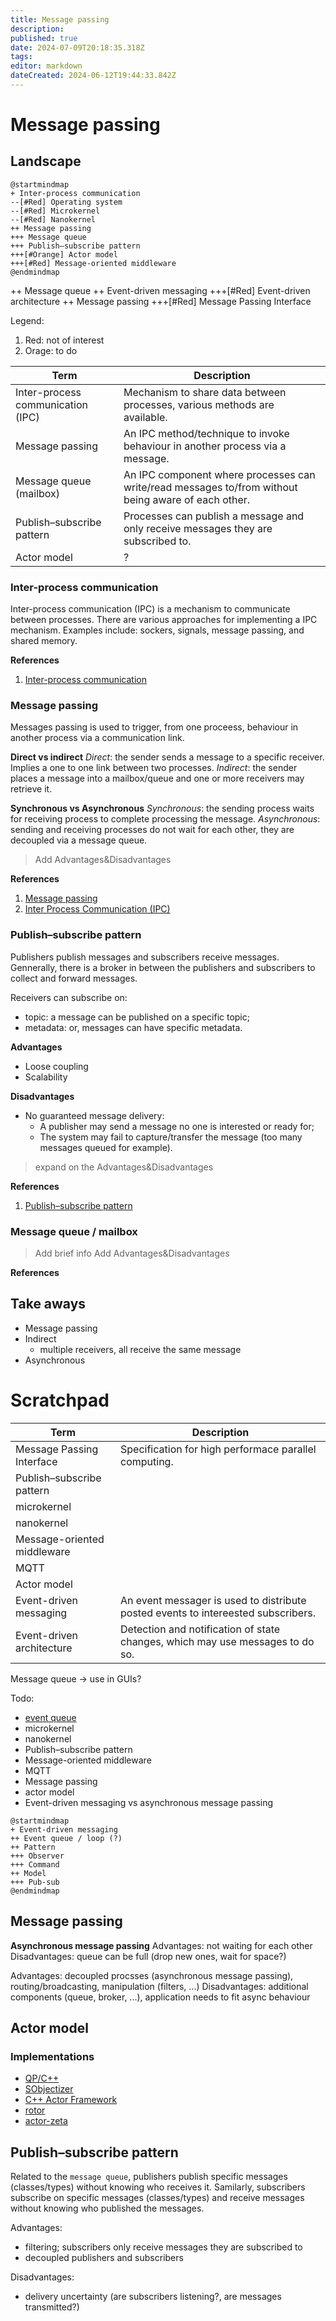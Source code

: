 ```yaml
---
title: Message passing
description: 
published: true
date: 2024-07-09T20:18:35.318Z
tags: 
editor: markdown
dateCreated: 2024-06-12T19:44:33.842Z
---
```


# Message passing

## Landscape

```plantuml
@startmindmap
+ Inter-process communication
--[#Red] Operating system
--[#Red] Microkernel
--[#Red] Nanokernel
++ Message passing
+++ Message queue
+++ Publish–subscribe pattern
+++[#Orange] Actor model
+++[#Red] Message-oriented middleware
@endmindmap
```

++ Message queue
++ Event-driven messaging
+++[#Red] Event-driven architecture
++ Message passing
+++[#Red] Message Passing Interface

Legend:
1. Red: not of interest
1. Orage: to do

Term | Description
--- | ---
Inter-process communication (IPC) | Mechanism to share data between processes, various methods are available.
Message passing | An IPC method/technique to invoke behaviour in another process via a message.
Message queue (mailbox) | An IPC component where processes can write/read messages to/from without being aware of each other.
Publish–subscribe pattern | Processes can publish a message and only receive messages they are subscribed to.
Actor model | ?

### Inter-process communication

Inter-process communication (IPC) is a mechanism to communicate between processes. There are various approaches for implementing a IPC mechanism. Examples include: sockers, signals, message passing, and shared memory.

**References**

1. [Inter-process communication](https://en.wikipedia.org/wiki/Inter-process_communication)

### Message passing

Messages passing is used to trigger, from one proceess, behaviour in another process via a communication link. 

**Direct vs indirect**
*Direct*: the sender sends a message to a specific receiver. Implies a one to one link between two processes.
*Indirect*: the sender places a message into a mailbox/queue and one or more receivers may retrieve it.

**Synchronous vs Asynchronous**
*Synchronous*: the sending process waits for receiving process to complete processing the message.
*Asynchronous*: sending and receiving processes do not wait for each other, they are decoupled via a message queue.

> Add Advantages&Disadvantages

**References**

1. [Message passing](https://en.wikipedia.org/wiki/Message_passing)
1. [Inter Process Communication (IPC)](https://www.geeksforgeeks.org/inter-process-communication-ipc/)

### Publish–subscribe pattern

Publishers publish messages and subscribers receive messages. Gennerally, there is a broker in between the publishers and subscribers to collect and forward messages. 

Receivers can subscribe on:
* topic: a message can be published on a specific topic;
* metadata: or, messages can have specific metadata.

**Advantages**
* Loose coupling
* Scalability

**Disadvantages**
* No guaranteed message delivery:
  * A publisher may send a message no one is interested or ready for;
  * The system may fail to capture/transfer the message (too many messages queued for example).

> expand on the Advantages&Disadvantages

**References**

1. [Publish–subscribe pattern](https://en.wikipedia.org/wiki/Publish%E2%80%93subscribe_pattern)

### Message queue / mailbox

> Add brief info
> Add Advantages&Disadvantages

**References**

## Take aways

* Message passing
* Indirect
  * multiple receivers, all receive the same message
* Asynchronous


# Scratchpad 


Term | Description
--- | ---
Message Passing Interface | Specification for high performace parallel computing.
Publish–subscribe pattern | 
microkernel | 
nanokernel |
Message-oriented middleware | 
MQTT | 
Actor model | 
Event-driven messaging | An event messager is used to distribute posted events to intereested subscribers.
Event-driven architecture | Detection and notification of state changes, which may use messages to do so.

Message queue -> use in GUIs?



Todo:
* [event queue](https://gameprogrammingpatterns.com/event-queue.html)
* microkernel
* nanokernel
* Publish–subscribe pattern
* Message-oriented middleware
* MQTT
* Message passing
* actor model
* Event-driven messaging vs asynchronous message passing


```plantuml
@startmindmap
+ Event-driven messaging
++ Event queue / loop (?)
++ Pattern
+++ Observer
+++ Command
++ Model
+++ Pub-sub
@endmindmap
```

## Message passing


**Asynchronous message passing**
Advantages: not waiting for each other
Disadvantages: queue can be full (drop new ones, wait for space?)

Advantages: decoupled procsses (asynchronous message passing), routing/broadcasting, manipulation (filters, ...)
Disadvantages: additional components (queue, broker, ...), application needs to fit async behaviour

## Actor model

### Implementations

* [QP/C++](https://www.state-machine.com/products/qp)
* [SObjectizer](https://github.com/Stiffstream/sobjectizer)
* [C++ Actor Framework](https://www.actor-framework.org/)
* [rotor](https://github.com/basiliscos/cpp-rotor)
* [actor-zeta](https://github.com/duckstax/actor-zeta)

## Publish–subscribe pattern

Related to the `message queue`, publishers publish specific messages (classes/types) without knowing who receives it. Samilarly, subscribers subscribe on specific messages (classes/types) and receive messages without knowing who published the messages.

Advantages:
* filtering; subscribers only receive messages they are subscribed to
* decoupled publishers and subscribers

Disadvantages:
* delivery uncertainty (are subscribers listening?, are messages transmitted?)
